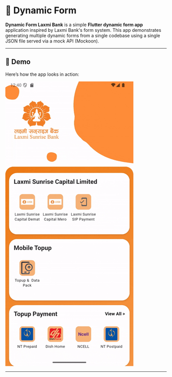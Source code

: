 # 🎉 Dynamic Form

**Dynamic Form Laxmi Bank** is a simple **Flutter dynamic form app** application inspired by Laxmi Bank's form system. This app demonstrates generating multiple dynamic forms from a single codebase using a single JSON file served via a mock API (Mockoon).

---

## 🎥 Demo

Here’s how the app looks in action:

<!-- Option 1: If you convert mp4 -> gif -->

![DynamicForm Demo](assets/video/laxmiform.gif)



---


